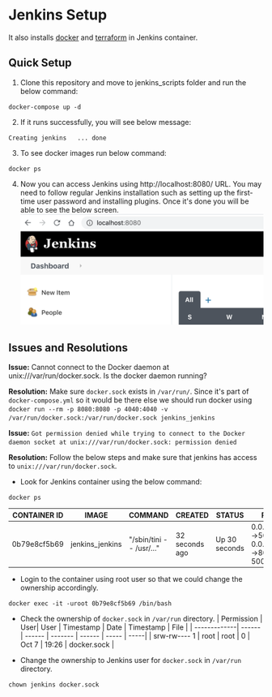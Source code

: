 # Jenkins Setup
It also installs [docker](https://docs.docker.com/get-docker/) and [terraform](https://www.terraform.io/downloads.html) in Jenkins container.

## Quick Setup
1. Clone this repository and move to jenkins_scripts folder and run the below command:
```
docker-compose up -d
```
2. If it runs successfully, you will see below message:
```
Creating jenkins   ... done
```
3. To see docker images run below command:
```
docker ps
```
4. Now you can access Jenkins using http://localhost:8080/ URL. You may need to follow regular Jenkins installation such as setting up the first-time user password and installing plugins. Once it's done you will be able to see the below screen.
![Jenkins localhost](https://github.com/erpushpinderrana/files/blob/master/Jenkins_8080.png)

## Issues and Resolutions

**Issue:** Cannot connect to the Docker daemon at unix:///var/run/docker.sock. Is the docker daemon running?

**Resolution:** Make sure `docker.sock` exists in `/var/run/`. Since it's part of `docker-compose.yml` so it would be there else we should run docker using `docker run --rm -p 8080:8080 -p 4040:4040 -v /var/run/docker.sock:/var/run/docker.sock jenkins_jenkins`

**Issue:** `Got permission denied while trying to connect to the Docker daemon socket at unix:///var/run/docker.sock: permission denied`

**Resolution:** Follow the below steps and make sure that jenkins has access to `unix:///var/run/docker.sock`.
* Look for Jenkins container using the below command:
```
docker ps
```
| CONTAINER ID | IMAGE | COMMAND | CREATED | STATUS | PORTS | NAMES |
| -------------| ------ | ------ | ------- | ------ | ----- | -----|
| 0b79e8cf5b69 | jenkins_jenkins | "/sbin/tini -- /usr/…" | 32 seconds ago | Up 30 seconds | 0.0.0.0:5000->5000/tcp, 0.0.0.0:8080->8080/tcp, 50000/tcp | jenkins_jenkins_1 |

* Login to the container using root user so that we could change the ownership accordingly.
```
docker exec -it -uroot 0b79e8cf5b69 /bin/bash
```
* Check the ownership of `docker.sock` in `/var/run` directory.
| Permission | User| User | Timestamp | Date | Timestamp | File |
| -------------| ------ | ------ | ------- | ------ | ----- | -----|
| srw-rw---- 1 | root | root | 0 | Oct  7 | 19:26 | docker.sock |

* Change the ownership to Jenkins user for `docker.sock` in `/var/run` directory.
```
chown jenkins docker.sock
```
                
